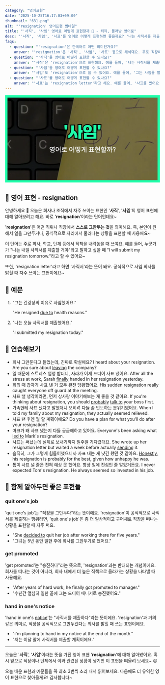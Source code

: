 ```yaml
---
category: "영어표현"
date: "2025-10-25T16:17:03+09:00"
thumbnail: "631.png"
alt: "'resignation' 영어표현 썸네일"
title: "'사직', '사임' 영어로 어떻게 표현할까 📝 - 퇴직, 물러남 영어로"
desc: "'사직', '사임', '사표'를 영어로 어떻게 표현하면 좋을까요? '나는 사직서를 제출했어요.', '그는 사임을 발표했어요.' 등을 영어로 표현하는 법을 배워봅시다. 다양한 예문을 통해서 연습하고 본인의 표현으로 만들어 보세요."
faqs: 
  - question: "'resignation'은 한국어로 어떤 의미인가요?"
    answer: "'resignation'은 '사직', '사임', '사표' 등으로 해석돼요. 주로 직장이나 직책에서 물러나는 상황에서 사용해요."
  - question: "'사직'을 영어로 어떻게 표현할 수 있나요?"
    answer: "'사직'은 'resignation'으로 표현해요. 예를 들어, '나는 사직서를 제출했어요.'는 'I handed in my resignation.'이라고 해요."
  - question: "'사임'을 영어로 어떻게 표현할 수 있나요?"
    answer: "'사임'도 'resignation'으로 쓸 수 있어요. 예를 들어, '그는 사임을 발표했어요.'는 'He announced his resignation.'이라고 말해요."
  - question: "'사표'를 영어로 어떻게 표현할 수 있나요?"
    answer: "'사표'는 'resignation letter'라고 해요. 예를 들어, '사표를 썼어요.'는 'I wrote my resignation letter.'라고 표현해요."
---
```


!['resignation' 영어표현](./631.png)

## 🌟 영어 표현 - resignation

안녕하세요 👋 오늘은 회사나 조직에서 자주 쓰이는 표현인 '**사직**', '**사임**'의 영어 표현에 대해 알아보려고 해요. 바로 '**resignation**'이라는 단어인데요~

'**resignation**'은 어떤 직위나 직장에서 **스스로 그만두는 것**을 의미해요. 즉, 본인이 원해서 일을 그만두거나, 공식적으로 자리에서 물러나는 상황을 표현할 때 사용해요~

이 단어는 주로 회사, 학교, 단체 등에서 직책을 내려놓을 때 쓰여요. 예를 들어, 누군가가 "나는 내일 사직서를 제출할 거야"라고 말하고 싶을 때 "I will submit my resignation tomorrow."라고 할 수 있어요~

또한, 'resignation letter'라고 하면 '사직서'라는 뜻이 돼요. 공식적으로 사임 의사를 밝힐 때 자주 쓰이는 표현이에요~

## 📖 예문

1. "그는 건강상의 이유로 사임했어요."

   "He resigned [due to](/blog/in-english/335.due-to/) health reasons."

2. "나는 오늘 사직서를 제출했어요."

   "I submitted my resignation today."



## 💬 연습해보기

<ul data-interactive-list>

  <li data-interactive-item>
    <span data-toggler>회사 그만둔다고 들었는데, 진짜로 확실해요?</span>
    <span data-answer>I heard about your resignation. Are you sure about <a href="/blog/in-english/402.leave/">leaving</a> the company?</span>
  </li>

  <li data-interactive-item>
    <span data-toggler>일 때문에 스트레스 엄청 받더니, 사라가 어제 드디어 사표 냈어요.</span>
    <span data-answer>After all the stress at work, Sarah <a href="/blog/in-english/182.finally/">finally</a> handed in her resignation yesterday.</span>
  </li>

  <li data-interactive-item>
    <span data-toggler>회의 때 갑자기 사표 낸 거 모두 완전 당황했어요.</span>
    <span data-answer>His sudden resignation really caught everyone off guard at the meeting.</span>
  </li>

  <li data-interactive-item>
    <span data-toggler>사표 낼 생각이라면, 먼저 상사랑 이야기해보는 게 좋을 것 같아요.</span>
    <span data-answer>If you're thinking about resignation, you should <a href="/blog/in-english/281.probably/">probably</a> <a href="/blog/in-english/359.talk-to/">talk to</a> your boss first.</span>
  </li>

  <li data-interactive-item>
    <span data-toggler>가족한테 사표 냈다고 말했더니 오히려 다들 좀 안도하는 분위기였어요.</span>
    <span data-answer>When I told my family about my resignation, they actually seemed relieved.</span>
  </li>

  <li data-interactive-item>
    <span data-toggler>사표 낸 후엔 뭘 할 계획이에요?</span>
    <span data-answer>Do you have a plan for what you'll do after your resignation?</span>
  </li>

  <li data-interactive-item>
    <span data-toggler>마크가 왜 사표 냈는지 다들 궁금해하고 있어요.</span>
    <span data-answer>Everyone's been asking what <a href="/blog/vocab-1/004.lead-to/">led to</a> Mark's resignation.</span>
  </li>

  <li data-interactive-item>
    <span data-toggler>사표는 써놨는데 실제로 보내기까지 일주일 기다렸대요.</span>
    <span data-answer>She wrote up her resignation letter but waited a week before actually <a href="/blog/in-english/292.send/">sending</a> it.</span>
  </li>

  <li data-interactive-item>
    <span data-toggler>솔직히, 그가 그렇게 힘들어했으니까 사표 내는 게 낫긴 했던 것 같아요.</span>
    <span data-answer><a href="/blog/in-english/336.honestly/">Honestly</a>, his resignation is probably for the best, given how unhappy he was.</span>
  </li>

  <li data-interactive-item>
    <span data-toggler>톰이 사표 낼 줄은 전혀 예상 못 했어요. 항상 일에 진심인 줄 알았거든요.</span>
    <span data-answer>I never expected Tom's resignation. He always seemed so invested in his job.</span>
  </li>

</ul>

## 🤝 함께 알아두면 좋은 표현들

### quit one's job

'quit one's job'는 "직장을 그만두다"라는 뜻이에요. 'resignation'이 공식적으로 사직서를 제출하는 행위라면, 'quit one's job'은 좀 더 일상적이고 구어체로 직장을 떠나는 상황을 표현할 때 자주 써요.

- "She [decided to](/blog/in-english/062.decide-to/) quit her job after working there for five years."
- "그녀는 5년 동안 일한 후에 회사를 그만두기로 했어요."

### get promoted

'get promoted'는 "승진하다"라는 뜻으로, 'resignation'과는 반대되는 개념이에요. 회사를 떠나는 것이 아니라, 회사 내에서 더 높은 직책으로 올라가는 상황을 나타낼 때 사용해요.

- "After years of hard work, he finally got promoted to manager."
- "수년간 열심히 일한 끝에 그는 드디어 매니저로 승진했어요."

### hand in one's notice

'hand in one's [notice](/blog/in-english/061.notice/)'는 "사직서를 제출하다"라는 뜻이에요. 'resignation'과 거의 같은 의미로, 직장을 공식적으로 그만두겠다는 의사를 밝힐 때 쓰는 표현이에요.

- "I'm planning to hand in my notice at the end of the month."
- "저는 이달 말에 사직서를 제출할 계획이에요."

---

오늘은 '**사직**', '**사임**'이라는 뜻을 가진 영어 표현 '**resignation**'에 대해 알아봤어요. 혹시 앞으로 직장이나 단체에서 이와 관련된 상황이 생기면 이 표현을 떠올려 보세요~ 😊

오늘 배운 표현과 예문들을 꼭 최소 3번씩 소리 내서 읽어보세요. 다음에도 더 유익한 영어 표현으로 찾아올게요! 감사합니다~

